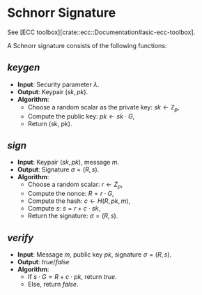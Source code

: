 # Schnorr Signature
See [ECC toolbox][crate::ecc::Documentation#asic-ecc-toolbox].

A Schnorr signature consists of the following functions:
## $keygen$ 
  * **Input**: Security parameter $\lambda$.
  * **Output**: Keypair $(sk, pk)$.
  * **Algorithm**:
    * Choose a random scalar as the private key: $sk \leftarrow \mathbb{Z}_p$,
    * Compute the public key: $pk \leftarrow sk \cdot G$,
    * Return (sk, pk). 
## $sign$
  * **Input**: Keypair $(sk, pk)$, message $m$.
  * **Output**: Signature $\sigma = (R, s)$.
  * **Algorithm**: 
    * Choose a random scalar: $r \leftarrow Z_p$,
    * Compute the nonce: $R = r \cdot G$,
    * Compute the hash: $c \leftarrow H(R, pk, m)$,
    * Compute $s$: $s = r + c \cdot sk$,
    * Return the signature: $\sigma = (R, s)$.
## $verify$
  * **Input**: Message $m$, public key $pk$, signature $\sigma = (R, s)$.
  * **Output**: $true/false$
  * **Algorithm**:
    * If $s \cdot G = R + c\cdot pk$, return $true$.
    * Else, return $false$.

